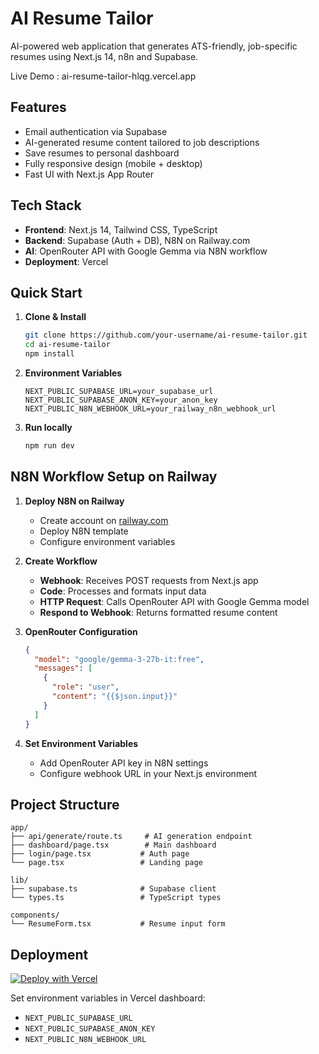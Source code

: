 # AI Resume Tailor

AI-powered web application that generates ATS-friendly, job-specific resumes using Next.js 14, n8n and Supabase.

Live Demo : ai-resume-tailor-hlqg.vercel.app


## Features

- Email authentication via Supabase
- AI-generated resume content tailored to job descriptions  
- Save resumes to personal dashboard
- Fully responsive design (mobile + desktop)
- Fast UI with Next.js App Router

## Tech Stack

- **Frontend**: Next.js 14, Tailwind CSS, TypeScript
- **Backend**: Supabase (Auth + DB), N8N on Railway.com
- **AI**: OpenRouter API with Google Gemma via N8N workflow
- **Deployment**: Vercel

## Quick Start

1. **Clone & Install**
   ```bash
   git clone https://github.com/your-username/ai-resume-tailor.git
   cd ai-resume-tailor
   npm install
   ```

2. **Environment Variables**
   ```env
   NEXT_PUBLIC_SUPABASE_URL=your_supabase_url
   NEXT_PUBLIC_SUPABASE_ANON_KEY=your_anon_key
   NEXT_PUBLIC_N8N_WEBHOOK_URL=your_railway_n8n_webhook_url
   ```

3. **Run locally**
   ```bash
   npm run dev
   ```

## N8N Workflow Setup on Railway

1. **Deploy N8N on Railway**
   - Create account on [railway.com](https://railway.com)
   - Deploy N8N template
   - Configure environment variables

2. **Create Workflow**
   - **Webhook**: Receives POST requests from Next.js app
   - **Code**: Processes and formats input data
   - **HTTP Request**: Calls OpenRouter API with Google Gemma model
   - **Respond to Webhook**: Returns formatted resume content

3. **OpenRouter Configuration**
   ```json
   {
     "model": "google/gemma-3-27b-it:free",
     "messages": [
       {
         "role": "user",
         "content": "{{$json.input}}"
       }
     ]
   }
   ```

4. **Set Environment Variables**
   - Add OpenRouter API key in N8N settings
   - Configure webhook URL in your Next.js environment

## Project Structure

```
app/
├── api/generate/route.ts     # AI generation endpoint
├── dashboard/page.tsx        # Main dashboard
├── login/page.tsx           # Auth page
└── page.tsx                 # Landing page

lib/
├── supabase.ts              # Supabase client
└── types.ts                 # TypeScript types

components/
└── ResumeForm.tsx           # Resume input form
```

## Deployment

[![Deploy with Vercel](https://vercel.com/button)](https://vercel.com/new/clone?repository-url=https://github.com/your-username/ai-resume-tailor)

Set environment variables in Vercel dashboard:
- `NEXT_PUBLIC_SUPABASE_URL`
- `NEXT_PUBLIC_SUPABASE_ANON_KEY`
- `NEXT_PUBLIC_N8N_WEBHOOK_URL`

